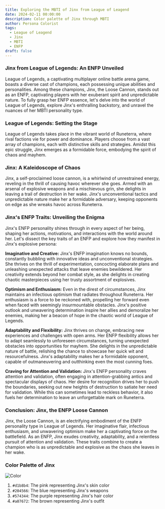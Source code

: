 ```yaml
---
title: Exploring the MBTI of Jinx from League of Leagend
date: 2024-02-11 00:00:00
description: Color palette of Jinx through MBTI
author: Persona Colorist
tags:
  - League of Leagend
  - Jinx
  - MBTI
  - ENFP
draft: false
---
```


### Jinx from League of Legends: An ENFP Unveiled

League of Legends, a captivating multiplayer online battle arena game, boasts a diverse cast of champions, each possessing unique abilities and personalities. Among these champions, Jinx, the Loose Cannon, stands out as an ENFP, captivating players with her exuberant spirit and unpredictable nature. To fully grasp her ENFP essence, let's delve into the world of League of Legends, explore Jinx's enthralling backstory, and unravel the nuances of her MBTI personality type.

### League of Legends: Setting the Stage

League of Legends takes place in the vibrant world of Runeterra, where rival factions vie for power and dominance. Players choose from a vast array of champions, each with distinctive skills and strategies. Amidst this epic struggle, Jinx emerges as a formidable force, embodying the spirit of chaos and mayhem.

### Jinx: A Kaleidoscope of Chaos

Jinx, a self-proclaimed loose cannon, is a whirlwind of unrestrained energy, reveling in the thrill of causing havoc wherever she goes. Armed with an arsenal of explosive weapons and a mischievous grin, she delights in leaving a trail of destruction in her wake. Jinx's unconventional tactics and unpredictable nature make her a formidable adversary, keeping opponents on edge as she wreaks havoc across Runeterra.

### Jinx's ENFP Traits: Unveiling the Enigma

Jinx's ENFP personality shines through in every aspect of her being, shaping her actions, motivations, and interactions with the world around her. Let's dissect the key traits of an ENFP and explore how they manifest in Jinx's explosive persona:

**Imaginative and Creative:** Jinx's ENFP imagination knows no bounds, constantly bubbling with innovative ideas and unconventional strategies. She thrives on the thrill of experimentation, concocting elaborate plans and unleashing unexpected attacks that leave enemies bewildered. Her creativity extends beyond her combat style, as she delights in creating chaotic masterpieces using her trusty assortment of explosives.

**Optimism and Enthusiasm:** Even in the direst of circumstances, Jinx maintains an infectious optimism that radiates throughout Runeterra. Her enthusiasm is a force to be reckoned with, propelling her forward even when faced with seemingly insurmountable obstacles. Jinx's positive outlook and unwavering determination inspire her allies and demoralize her enemies, making her a beacon of hope in the chaotic world of League of Legends.

**Adaptability and Flexibility:** Jinx thrives on change, embracing new experiences and challenges with open arms. Her ENFP flexibility allows her to adapt seamlessly to unforeseen circumstances, turning unexpected obstacles into opportunities for mayhem. She delights in the unpredictable nature of battle, relishing the chance to showcase her quick wit and resourcefulness. Jinx's adaptability makes her a formidable opponent, capable of outmaneuvering and outthinking even the most cunning foes.

**Craving for Attention and Validation:** Jinx's ENFP personality craves attention and validation, often engaging in attention-grabbing antics and spectacular displays of chaos. Her desire for recognition drives her to push the boundaries, seeking out new heights of destruction to satiate her need for validation. While this can sometimes lead to reckless behavior, it also fuels her determination to leave an unforgettable mark on Runeterra.

### Conclusion: Jinx, the ENFP Loose Cannon

Jinx, the Loose Cannon, is an electrifying embodiment of the ENFP personality type in League of Legends. Her imaginative flair, infectious enthusiasm, and unwavering optimism make her a captivating force on the battlefield. As an ENFP, Jinx exudes creativity, adaptability, and a relentless pursuit of attention and validation. These traits combine to create a champion who is as unpredictable and explosive as the chaos she leaves in her wake.



### Color Palette of Jinx
![Color](https://i.imgur.com/qViCZ3m.png#center) 
1. `#d1b8b4`: The pink representing Jinx's skin color 
2. `#204566`: The blue representing Jinx's weapons 
3. `#574344`: The purple representing Jinx's hair color 
4. `#a07672`: The brown representing Jinx's outfit


